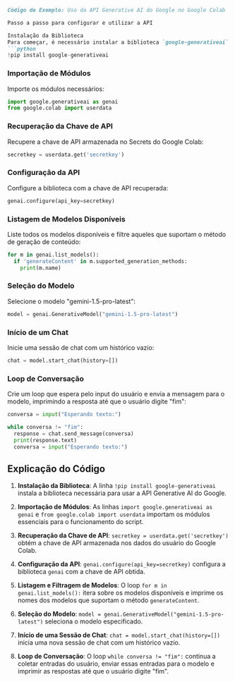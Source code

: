 ```markdown
Código de Exemplo: Uso da API Generative AI do Google no Google Colab

Passo a passo para configurar e utilizar a API

Instalação da Biblioteca
Para começar, é necessário instalar a biblioteca `google-generativeai`:
```python
!pip install google-generativeai
```

### Importação de Módulos
Importe os módulos necessários:
```python
import google.generativeai as genai
from google.colab import userdata
```

### Recuperação da Chave de API
Recupere a chave de API armazenada no Secrets do Google Colab:
```python
secretkey = userdata.get('secretkey')
```

### Configuração da API
Configure a biblioteca com a chave de API recuperada:
```python
genai.configure(api_key=secretkey)
```

### Listagem de Modelos Disponíveis
Liste todos os modelos disponíveis e filtre aqueles que suportam o método de geração de conteúdo:
```python
for m in genai.list_models():
  if 'generateContent' in m.supported_generation_methods:
    print(m.name)
```

### Seleção do Modelo
Selecione o modelo "gemini-1.5-pro-latest":
```python
model = genai.GenerativeModel("gemini-1.5-pro-latest")
```

### Início de um Chat
Inicie uma sessão de chat com um histórico vazio:
```python
chat = model.start_chat(history=[])
```

### Loop de Conversação
Crie um loop que espera pelo input do usuário e envia a mensagem para o modelo, imprimindo a resposta até que o usuário digite "fim":
```python
conversa = input("Esperando texto:")

while conversa != "fim":
  response = chat.send_message(conversa)
  print(response.text)
  conversa = input("Esperando texto:")
```

## Explicação do Código

1. **Instalação da Biblioteca**: A linha `!pip install google-generativeai` instala a biblioteca necessária para usar a API Generative AI do Google.

2. **Importação de Módulos**: As linhas `import google.generativeai as genai` e `from google.colab import userdata` importam os módulos essenciais para o funcionamento do script.

3. **Recuperação da Chave de API**: `secretkey = userdata.get('secretkey')` obtém a chave de API armazenada nos dados do usuário do Google Colab.

4. **Configuração da API**: `genai.configure(api_key=secretkey)` configura a biblioteca `genai` com a chave de API obtida.

5. **Listagem e Filtragem de Modelos**: O loop `for m in genai.list_models():` itera sobre os modelos disponíveis e imprime os nomes dos modelos que suportam o método `generateContent`.

6. **Seleção do Modelo**: `model = genai.GenerativeModel("gemini-1.5-pro-latest")` seleciona o modelo especificado.

7. **Início de uma Sessão de Chat**: `chat = model.start_chat(history=[])` inicia uma nova sessão de chat com um histórico vazio.

8. **Loop de Conversação**: O loop `while conversa != "fim":` continua a coletar entradas do usuário, enviar essas entradas para o modelo e imprimir as respostas até que o usuário digite "fim".
```
